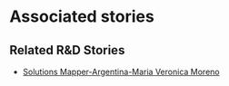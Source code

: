 # Associated stories

<!-- !!DO NOT REMOVE!! start autogenerated hyperlinks -->
## Related R&D Stories
- [Solutions Mapper\-Argentina\-Maria Veronica Moreno](/stories/?doc=SolutionMappers_ARG)
<!-- !!DO NOT REMOVE!! end autogenerated hyperlinks -->